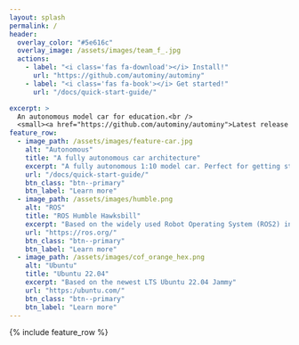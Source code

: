 ```yaml
---
layout: splash
permalink: /
header:
  overlay_color: "#5e616c"
  overlay_image: /assets/images/team_f_.jpg
  actions:
    - label: "<i class='fas fa-download'></i> Install!"
      url: "https://github.com/autominy/autominy"
    - label: "<i class='fas fa-book'></i> Get started!"
      url: "/docs/quick-start-guide/"

excerpt: >
  An autonomous model car for education.<br />
  <small><a href="https://github.com/autominy/autominy">Latest release v5</a></small>
feature_row:
  - image_path: /assets/images/feature-car.jpg
    alt: "Autonomous"
    title: "A fully autonomous car architecture"
    excerpt: "A fully autonomous 1:10 model car. Perfect for getting started with autonomous cars."
    url: "/docs/quick-start-guide/"
    btn_class: "btn--primary"
    btn_label: "Learn more"
  - image_path: /assets/images/humble.png
    alt: "ROS"
    title: "ROS Humble Hawksbill"
    excerpt: "Based on the widely used Robot Operating System (ROS2) in the newest version Humble Hawksbill."
    url: "https://ros.org/"
    btn_class: "btn--primary"
    btn_label: "Learn more"
  - image_path: /assets/images/cof_orange_hex.png
    alt: "Ubuntu"
    title: "Ubuntu 22.04"
    excerpt: "Based on the newest LTS Ubuntu 22.04 Jammy"
    url: "https:/ubuntu.com/"
    btn_class: "btn--primary"
    btn_label: "Learn more"
---
```


{% include feature_row %}